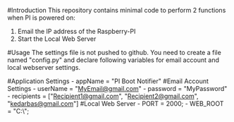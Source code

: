 #Introduction
This repository contains minimal code to perform 2 functions when PI is powered on:
1) Email the IP address of the Raspberry-PI
2) Start the Local Web Server

#Usage
The settings file is not pushed to github. You need to create a file named "config.py" and declare following variables for email account and local webserver settings.

#Application Settings
    - appName     = "PI Boot Notifier"
#Email Account Settings
    - userName    = "MyEmail@gmail.com"
    - password    = "MyPassword"
    - recipients  = ["Recipient1@gmail.com", "Recipient2@gmail.com", "kedarbas@gmail.com"]
#Local Web Server
    - PORT        = 2000;
    - WEB_ROOT    = "C:\\";

